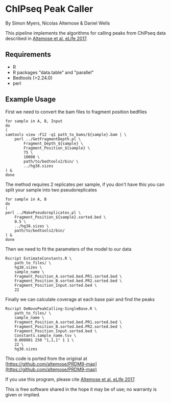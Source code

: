 # ChIPseq Peak Caller

By Simon Myers, Nicolas Altemose & Daniel Wells

This pipeline implements the algorithms for calling peaks from ChIPseq data described in [Altemose et al. eLife 2017](https://elifesciences.org/articles/28383).

## Requirements
- R
- R packages "data.table" and "parallel"
- Bedtools (>2.24.0)
- perl

## Example Usage
First we need to convert the bam files to fragment position bedfiles
```{bash}
for sample in A, B, Input
do
(
samtools view -F12 -q1 path_to_bams/${sample}.bam | \
	perl ../GetFragmentDepth.pl \
		Fragment_Depth_${sample} \
		Fragment_Position_${sample} \
		75 \
		10000 \
		path/to/bedtools2/bin/ \
		../hg38.sizes
) &
done
```

The method requires 2 replicates per sample, if you don't have this you can split your sample into two pseudoreplicates
```{bash}
for sample in A, B
do
(
perl ../MakePseudoreplicates.pl \
	Fragment_Position_${sample}.sorted.bed \
	0.5 \
	../hg38.sizes \
	path/to/bedtools2/bin/
) &
done
```

Then we need to fit the parameters of the model to our data
```{bash}
Rscript EstimateConstants.R \
	path_to_files/ \
	hg38.sizes \
	sample_name \
	Fragment_Position_A.sorted.bed.PR1.sorted.bed \
	Fragment_Position_B.sorted.bed.PR2.sorted.bed \
	Fragment_Position_Input.sorted.bed \
	22
```

Finally we can calculate coverage at each base pair and find the peaks
```{bash}
Rscript DeNovoPeakCalling-SingleBase.R \
	path_to_files/ \
	sample_name \
	Fragment_Position_A.sorted.bed.PR1.sorted.bed \
	Fragment_Position_B.sorted.bed.PR2.sorted.bed \
	Fragment_Position_Input.sorted.bed \
	Constants.sample_name.tsv \
	0.000001 250 "1,1,1" 1 1 \
	22 \
	hg38.sizes
```

This code is ported from the original at [https://github.com/altemose/PRDM9-map](https://github.com/altemose/PRDM9-map)

If you use this program, please cite [Altemose et al. eLife 2017](https://elifesciences.org/articles/28383).

This is free software shared in the hope it may be of use; no warranty is given or implied.
